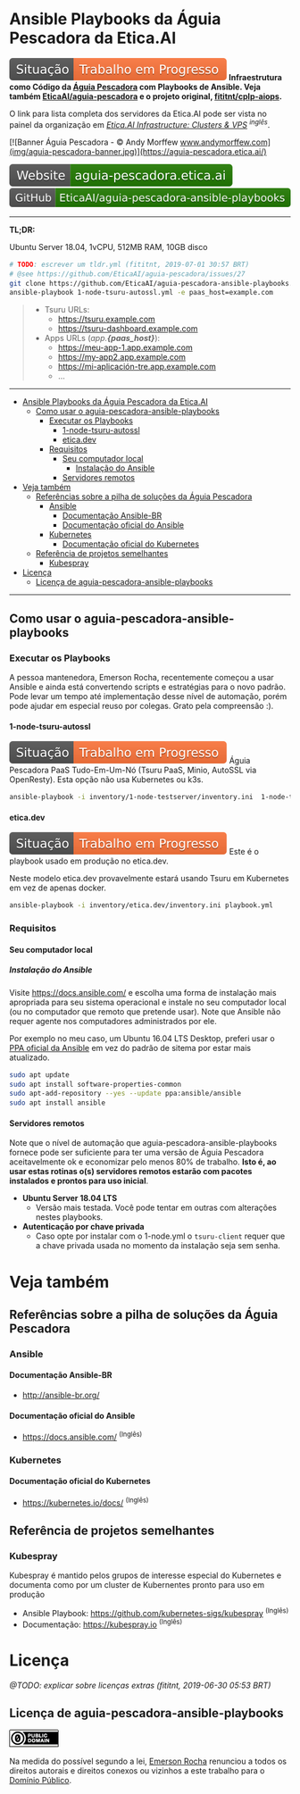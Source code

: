 # Ansible Playbooks da Águia Pescadora da Etica.AI

**![Situação: Trabalho em Progresso](img/badges/status-work-in-progress.svg) Infraestrutura como Código da
[Águia Pescadora](https://https://aguia-pescadora.etica.ai/) com Playbooks de Ansible. Veja também
[EticaAI/aguia-pescadora](https://github.com/EticaAI/aguia-pescadora)
e o projeto original, [fititnt/cplp-aiops](https://github.com/fititnt/cplp-aiops).**

O link para lista completa dos servidores da Etica.AI pode ser vista no painel da
organização em _[Etica.AI Infrastructure: Clusters & VPS](https://github.com/orgs/EticaAI/projects/2) <sup>inglês</sup>_.

[![Banner Águia Pescadora - © Andy Morffew www.andymorffew.com](img/aguia-pescadora-banner.jpg)](https://aguia-pescadora.etica.ai/)

[![Website: aguia-pescadora.etica.ai](img/badges/website.svg)](https://aguia-pescadora.etica.ai) [![GitHub: EticaAI/aguia-pescadora-ansible-playbooks](img/badges/github.svg)](https://github.com/EticaAI/aguia-pescadora-ansible-playbooks)

---

**TL;DR:**

Ubuntu Server 18.04, 1vCPU, 512MB RAM, 10GB disco

```bash
# TODO: escrever um tldr.yml (fititnt, 2019-07-01 30:57 BRT)
# @see https://github.com/EticaAI/aguia-pescadora/issues/27
git clone https://github.com/EticaAI/aguia-pescadora-ansible-playbooks.git .
ansible-playbook 1-node-tsuru-autossl.yml -e paas_host=example.com
```

> - Tsuru URLs:
>   - https://tsuru.example.com
>   - https://tsuru-dashboard.example.com
> - Apps URLs (_app.**{paas_host}**_):
>   - https://meu-app-1.app.example.com
>   - https://my-app2.app.example.com
>   - https://mi-aplicación-tre.app.example.com
>   - ...

---

<!-- TOC depthFrom:1 -->

- [Ansible Playbooks da Águia Pescadora da Etica.AI](#ansible-playbooks-da-águia-pescadora-da-eticaai)
    - [Como usar o aguia-pescadora-ansible-playbooks](#como-usar-o-aguia-pescadora-ansible-playbooks)
        - [Executar os Playbooks](#executar-os-playbooks)
            - [1-node-tsuru-autossl](#1-node-tsuru-autossl)
            - [etica.dev](#eticadev)
        - [Requisitos](#requisitos)
            - [Seu computador local](#seu-computador-local)
                - [Instalação do Ansible](#instalação-do-ansible)
            - [Servidores remotos](#servidores-remotos)
- [Veja também](#veja-também)
    - [Referências sobre a pilha de soluções da Águia Pescadora](#referências-sobre-a-pilha-de-soluções-da-águia-pescadora)
        - [Ansible](#ansible)
            - [Documentação Ansible-BR](#documentação-ansible-br)
            - [Documentação oficial do Ansible](#documentação-oficial-do-ansible)
        - [Kubernetes](#kubernetes)
            - [Documentação oficial do Kubernetes](#documentação-oficial-do-kubernetes)
    - [Referência de projetos semelhantes](#referência-de-projetos-semelhantes)
        - [Kubespray](#kubespray)
- [Licença](#licença)
    - [Licença de aguia-pescadora-ansible-playbooks](#licença-de-aguia-pescadora-ansible-playbooks)

<!-- /TOC -->

----

<!--
@TODO saber mais sobre o AWX Project https://github.com/ansible/awx (fititnt, 2019-06-29 04:15 BRT)
-->

## Como usar o aguia-pescadora-ansible-playbooks

### Executar os Playbooks
A pessoa mantenedora, Emerson Rocha, recentemente começou a usar Ansible e ainda
está convertendo scripts e estratégias para o novo padrão. Pode levar um tempo
até implementação desse nível de automação, porém pode ajudar em especial
reuso por colegas. Grato pela compreensão :).

#### 1-node-tsuru-autossl
![Situação: Trabalho em Progresso](img/badges/status-work-in-progress.svg)
Águia Pescadora PaaS Tudo-Em-Um-Nó (Tsuru PaaS, Minio, AutoSSL via OpenResty).
Esta opção não usa Kubernetes ou k3s.

```bash
ansible-playbook -i inventory/1-node-testserver/inventory.ini  1-node-tsuru-autossl.yml
```

#### etica.dev
![Situação: Trabalho em Progresso](img/badges/status-work-in-progress.svg) Este é o playbook usado em produção no etica.dev.

Neste modelo etica.dev provavelmente estará usando Tsuru em Kubernetes em vez
de apenas docker.

```bash
ansible-playbook -i inventory/etica.dev/inventory.ini playbook.yml
```

### Requisitos

#### Seu computador local

##### Instalação do Ansible
Visite <https://docs.ansible.com/> e escolha uma forma de instalação mais
apropriada para seu sistema operacional e instale no seu computador local (ou
no computador que remoto que pretende usar). Note que Ansible não requer agente
nos computadores administrados por ele.

Por exemplo no meu caso, um Ubuntu 16.04 LTS Desktop, preferi usar o
[PPA oficial da Ansible](https://launchpad.net/~ansible/+archive/ubuntu/ansible)
em vez do padrão de sitema por estar mais atualizado.

```bash
sudo apt update
sudo apt install software-properties-common
sudo apt-add-repository --yes --update ppa:ansible/ansible
sudo apt install ansible
```

#### Servidores remotos

Note que o nível de automação que aguia-pescadora-ansible-playbooks fornece
pode ser suficiente para ter uma versão de Águia Pescadora aceitavelmente ok
e economizar pelo menos 80% de trabalho. **Isto é, ao usar estas rotinas o(s)
servidores remotos estarão com pacotes instalados e prontos para uso inicial**.

- **Ubuntu Server 18.04 LTS**
    - Versão mais testada. Você pode tentar em outras com alterações nestes
      playbooks.
- **Autenticação por chave privada**
    - Caso opte por instalar com o 1-node.yml o `tsuru-client` requer que a
      chave privada usada no momento da instalação seja sem senha.

# Veja também

## Referências sobre a pilha de soluções da Águia Pescadora

### Ansible

#### Documentação Ansible-BR
- <http://ansible-br.org/>

#### Documentação oficial do Ansible
- <https://docs.ansible.com/> <sup>(Inglês)</sup>

### Kubernetes

#### Documentação oficial do Kubernetes

- <https://kubernetes.io/docs/> <sup>(Inglês)</sup>

<!--
@TODO ver projetos extras de interesse potencial do usuário (fititnt, 2019-06-28 09:31 BRT)
-->

## Referência de projetos semelhantes

### Kubespray

Kubespray é mantido pelos grupos de interesse especial do Kubernetes e documenta
como por um cluster de Kubernentes pronto para uso em produção

- Ansible Playbook: <https://github.com/kubernetes-sigs/kubespray> <sup>(Inglês)</sup>
- Documentação: <https://kubespray.io> <sup>(Inglês)</sup>

# Licença

_@TODO: explicar sobre licenças extras (fititnt, 2019-06-30 05:53 BRT)_

## Licença de aguia-pescadora-ansible-playbooks

[![Domínio Público](img/public-domain.png)](UNLICENSE)

Na medida do possível segundo a lei, [Emerson Rocha](https://github.com/fititnt)
renunciou a todos os direitos autorais e direitos conexos ou vizinhos a este
trabalho para o [Domínio Público](UNLICENSE).
